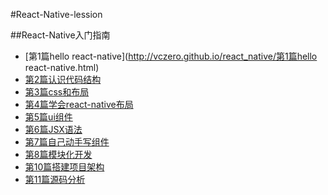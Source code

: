 #React-Native-lession

##React-Native入门指南

+ [第1篇hello react-native](http://vczero.github.io/react_native/第1篇hello react-native.html)
+ [第2篇认识代码结构](http://vczero.github.io/react_native/第2篇认识代码结构.html)
+ [第3篇css和布局](http://vczero.github.io/react_native/第3篇css和布局.html)
+ [第4篇学会react-native布局](http://vczero.github.io/react_native/第4篇学会react-native布局.html)
+ [第5篇ui组件](http://vczero.github.io/react_native/第5篇ui组件.html)
+ [第6篇JSX语法]()
+ [第7篇自己动手写组件]()
+ [第8篇模块化开发]()
+ [第10篇搭建项目架构]()
+ [第11篇源码分析]()